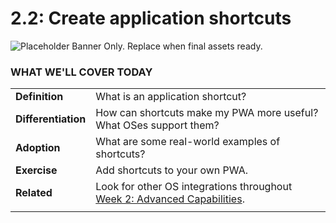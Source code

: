 # 2.2: Create application shortcuts

![Placeholder Banner Only. Replace when final assets ready.](_media/day-02.png)

### WHAT WE'LL COVER TODAY

| | |
|:--|:--- |
| **Definition** | What is an application shortcut? |
| **Differentiation** | How can shortcuts make my PWA more useful? What OSes support them? |
| **Adoption**| What are some real-world examples of shortcuts? |
| **Exercise**| Add shortcuts to your own PWA. |
| **Related**| Look for other OS integrations throughout [Week 2: Advanced Capabilities](../advanced-capabilities). |
| |

<br/>